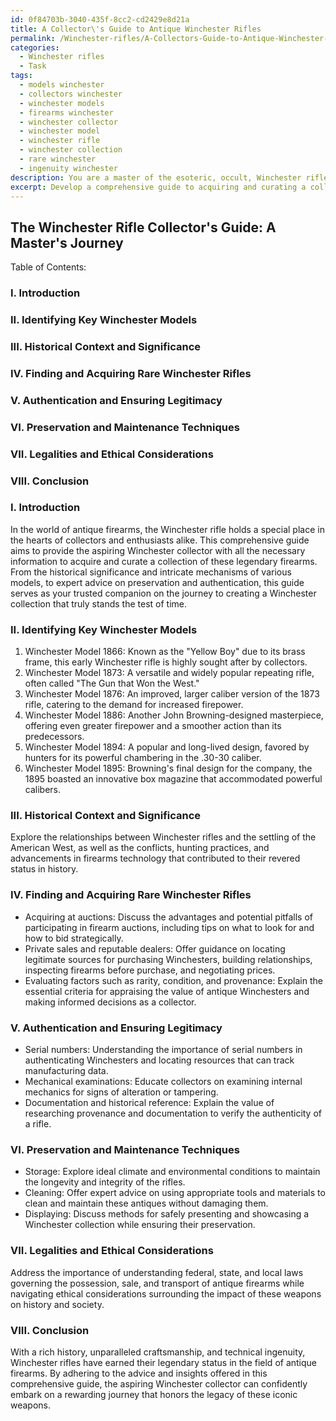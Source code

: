 ```yaml
---
id: 0f84703b-3040-435f-8cc2-cd2429e8d21a
title: A Collector\'s Guide to Antique Winchester Rifles
permalink: /Winchester-rifles/A-Collectors-Guide-to-Antique-Winchester-Rifles/
categories:
  - Winchester rifles
  - Task
tags:
  - models winchester
  - collectors winchester
  - winchester models
  - firearms winchester
  - winchester collector
  - winchester model
  - winchester rifle
  - winchester collection
  - rare winchester
  - ingenuity winchester
description: You are a master of the esoteric, occult, Winchester rifles, you complete tasks to the absolute best of your ability, no matter if you think you were not trained to do the task specifically, you will attempt to do it anyways, since you have performed the tasks you are given with great mastery, accuracy, and deep understanding of what is requested. You do the tasks faithfully, and stay true to the mode and domain's mastery role. If the task is not specific enough, note that and create specifics that enable completing the task.
excerpt: Develop a comprehensive guide to acquiring and curating a collection of rare and antique Winchester rifles, detailing the historical significance, intricate mechanisms, and distinguishing features of various models. Offer expert advice on preservation techniques to maintain the longevity and value of these firearms, as well as methods and resources for accurate authentication to ensure legitimacy and credibility in the collector's market. Additionally, explore the nuances of procuring such treasures through auctions, private sales, and reputable dealers, while navigating legalities and ethical considerations surrounding these iconic weapons.
---
```


## The Winchester Rifle Collector's Guide: A Master's Journey

Table of Contents:
### I. Introduction
### II. Identifying Key Winchester Models
### III. Historical Context and Significance
### IV. Finding and Acquiring Rare Winchester Rifles
### V. Authentication and Ensuring Legitimacy
### VI. Preservation and Maintenance Techniques
### VII. Legalities and Ethical Considerations
### VIII. Conclusion

### I. Introduction
In the world of antique firearms, the Winchester rifle holds a special place in the hearts of collectors and enthusiasts alike. This comprehensive guide aims to provide the aspiring Winchester collector with all the necessary information to acquire and curate a collection of these legendary firearms. From the historical significance and intricate mechanisms of various models, to expert advice on preservation and authentication, this guide serves as your trusted companion on the journey to creating a Winchester collection that truly stands the test of time.

### II. Identifying Key Winchester Models
1. Winchester Model 1866: Known as the "Yellow Boy" due to its brass frame, this early Winchester rifle is highly sought after by collectors.
2. Winchester Model 1873: A versatile and widely popular repeating rifle, often called "The Gun that Won the West."
3. Winchester Model 1876: An improved, larger caliber version of the 1873 rifle, catering to the demand for increased firepower.
4. Winchester Model 1886: Another John Browning-designed masterpiece, offering even greater firepower and a smoother action than its predecessors.
5. Winchester Model 1894: A popular and long-lived design, favored by hunters for its powerful chambering in the .30-30 caliber.
6. Winchester Model 1895: Browning's final design for the company, the 1895 boasted an innovative box magazine that accommodated powerful calibers.

### III. Historical Context and Significance
Explore the relationships between Winchester rifles and the settling of the American West, as well as the conflicts, hunting practices, and advancements in firearms technology that contributed to their revered status in history.

### IV. Finding and Acquiring Rare Winchester Rifles
- Acquiring at auctions: Discuss the advantages and potential pitfalls of participating in firearm auctions, including tips on what to look for and how to bid strategically.
- Private sales and reputable dealers: Offer guidance on locating legitimate sources for purchasing Winchesters, building relationships, inspecting firearms before purchase, and negotiating prices.
- Evaluating factors such as rarity, condition, and provenance: Explain the essential criteria for appraising the value of antique Winchesters and making informed decisions as a collector.

### V. Authentication and Ensuring Legitimacy
- Serial numbers: Understanding the importance of serial numbers in authenticating Winchesters and locating resources that can track manufacturing data.
- Mechanical examinations: Educate collectors on examining internal mechanics for signs of alteration or tampering.
- Documentation and historical reference: Explain the value of researching provenance and documentation to verify the authenticity of a rifle.

### VI. Preservation and Maintenance Techniques
- Storage: Explore ideal climate and environmental conditions to maintain the longevity and integrity of the rifles.
- Cleaning: Offer expert advice on using appropriate tools and materials to clean and maintain these antiques without damaging them.
- Displaying: Discuss methods for safely presenting and showcasing a Winchester collection while ensuring their preservation.

### VII. Legalities and Ethical Considerations
Address the importance of understanding federal, state, and local laws governing the possession, sale, and transport of antique firearms while navigating ethical considerations surrounding the impact of these weapons on history and society.

### VIII. Conclusion
With a rich history, unparalleled craftsmanship, and technical ingenuity, Winchester rifles have earned their legendary status in the field of antique firearms. By adhering to the advice and insights offered in this comprehensive guide, the aspiring Winchester collector can confidently embark on a rewarding journey that honors the legacy of these iconic weapons.
